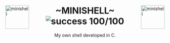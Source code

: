 <div>
    <img align="left" alt="minishell" src="https://github.com/eduaserr/42-project-badges/blob/a48e677fd4871e6999a9564101dca26091ec18ef/badges/minishelle.png" width="75px"><img align="right" alt="minishell" src="https://github.com/eduaserr/42-project-badges/blob/a48e677fd4871e6999a9564101dca26091ec18ef/badges/minishelln.png" width="75px">
    <h1 align="center"> ~MINISHELL~ <br><img alt="success 100/100" src="https://img.shields.io/badge/100%2F100-green?style=plastic&logoColor=green&label=success"></h1>
	
</div>
<p align="center">My own shell developed in C.<br></p>








<!--
---------

CHECK ARGUMENTOS Y CHECK ENV
- gestion de señales
-INIT_MSHELL();
-init_shell
    init_env
    init_lstenv
    init_token
    init_command
    init_redir
    init_data
-update_shell
-update shlvl

-READLINE-
-promp , -ENTER , ctrl + D
-lexer
-parser



-exit_status()
Funciones necesarias para el tratamiento de los nodos:
Creación de nodos:

Recomendable hacer malloc 1 vez (init) y liberar cuadno sea necesario, (update_shell)

t_env *create_env_node(char *env_var)

Crea un nuevo nodo a partir de una cadena env_var en formato KEY=VALUE.
Inicialización de la lista:

t_env *init_env_list(char **envp)
Inicializa la lista enlazada a partir del array envp de variables de entorno.

t_env *find_env_key(t_env *lstenv, const char *key)
Busca un nodo en la lista que coincida con una clave específica (key).
Añadir nodos:

void add_env_node(t_env **lstenv, const char *key, const char *value)
Añade un nuevo nodo al final de la lista con la clave y el valor proporcionados.
Actualizar nodos:

void update_env_node(t_env *lstenv, const char *key, const char *value)
Actualiza el valor de un nodo existente con la clave proporcionada.
Añadir o actualizar nodos:

void add_or_update_env(t_env **lstenv, const char *key, const char *value)
Añade un nuevo nodo si la clave no existe o actualiza el valor si la clave ya está presente.
Eliminar nodos:

void remove_env_key(t_env **lstenv, const char *key)
Elimina un nodo de la lista que coincida con una clave específica.
Liberar la lista:

void ft_free_env(t_env *lstenv)
Libera toda la memoria asociada a la lista enlazada.
Recorrer la lista:

void print_env_list(t_env *lstenv)
Recorre la lista y muestra todas las claves y valores (útil para depuración)

---------





caracteres literales : (", $, \) (comilla doble, dollar y barra invertida).
    caracteres que dentro de las comillas se interpretan literal .

Ambos comandos se interpretan igual por bash:
    ls 'a'' 'a''
> ls: cannot access 'a a': No such file or directory
    ls 'a a'
> ls: cannot access 'a a': No such file or directory






cd sin argumentos debe de llevarte al home

Cuando inicas ./minishell, el pwd (o el estado de la shell en general) debe ser heredado de bash?
por ejemplo si ejecuto ./minishell desde desktop, ./minishell debería estar también en desktop.
ej.:
cursus/minishell/./minishell     -> eduaserr@minishell$ (en DESKTOP).
                ./minishell     -> eduaserr@minishell~/cursus/minishell$ (En carpeta minishell).



NUEVA ESTRUCTURA

// Tu estructura actual después del parsing:
// cmd->args[0] = "ls"
// cmd->args[1] = "-l"
// cmd->args[2] = "-a"
// cmd->args[3] = NULL
// cmd->redirs->type = REDIR_OUT
// cmd->redirs->file = "file.txt"

int result = execute_command(cmd, envp);

// Internamente execve se llama así:
// execve("/bin/ls", cmd->args, envp);


input_user -> ls -l  >| cd dir >> file
node [0]
char *cmd -> "ls -l"
char **str;

str[0][0] = "ls"
str[0][1] = "-l"

node [1]
char *cmd -> "cd dir"
char **str;

str[0][0] = "cd"
str[0][1] = "dir"
-->